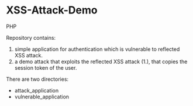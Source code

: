 # XSS-Attack-Demo
PHP

Repository contains:
1. simple application for authentication which is vulnerable to reflected XSS attack.
2. a demo attack that exploits the reflected XSS attack (1.), that copies the session token of the user.

There are two directories:
- attack_application
- vulnerable_application
